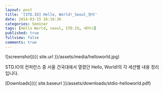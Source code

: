 ```yaml
---
layout: post
title: '[STD.IO] Hello, World!_Seoul_정리'
date: 2014-03-15 16:16:36
categories: Seminar
tags: [Hello World, seoul, STD.IO, 세미나]
published: true
fullview: false
comments: true
---
```


![screenshot]({{ site.url }}/assets/media/helloworld.jpg)

STD.IO의 컨퍼런스 중 서울 건국대에서 열렸던 Hello, World!의 각 세션별 내용 정리입니다.

[Downloads]({{ site.baseurl }}/assets/downloads/stdio-helloworld.pdf)
